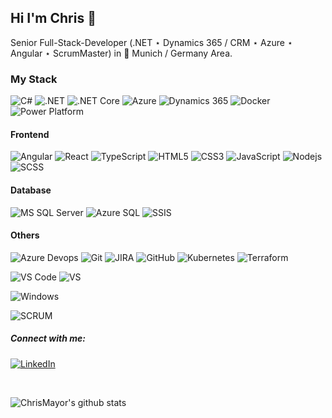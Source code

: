 ## Hi I'm Chris :wave:

Senior Full-Stack-Developer (.NET ⋆ Dynamics 365 / CRM ⋆ Azure ⋆ Angular ⋆ ScrumMaster) in :beer: Munich / Germany Area.

### My Stack

![C#](http://img.shields.io/badge/-C%23-007396?style=flat-square&logo=c-sharp&logoColor=ffffff)
![.NET](http://img.shields.io/badge/-.NET-6DB33F?style=flat-square&logo=.NET&logoColor=ffffff)
![.NET Core](http://img.shields.io/badge/-.NET%20Core-3DDC84?style=flat-square&logo=.NET&logoColor=ffffff)
![Azure](http://img.shields.io/badge/-Azure-2088FF?style=flat-square&logo=Microsoft-Azure&logoColor=ffffff)
![Dynamics 365](http://img.shields.io/badge/-Dynamics%20365-007396?style=flat-square&logo=Dynamics-365&logoColor=ffffff)
![Docker](https://img.shields.io/badge/-Docker-black?style=flat-square&logo=docker)
![Power Platform](http://img.shields.io/badge/-Power%20Platform-0075A8?style=flat-square&logo=Dynamics-365&logoColor=ffffff)

#### Frontend
![Angular](http://img.shields.io/badge/-Angular-CC2927?style=flat-square&logo=angular&logoColor=ffffff)
![React](https://img.shields.io/badge/-React-%23282C34?style=flat-square&logo=react)
![TypeScript](https://img.shields.io/badge/-TypeScript-26C9FF?style=flat-square&logo=typescript&logoColor=ffffff)
![HTML5](https://img.shields.io/badge/-HTML5-%23E44D27?style=flat-square&logo=html5&logoColor=ffffff)
![CSS3](https://img.shields.io/badge/-CSS3-%231572B6?style=flat-square&logo=css3)
![JavaScript](https://img.shields.io/badge/-JavaScript-%23F7DF1C?style=flat-square&logo=javascript&logoColor=000000&labelColor=%23F7DF1C&color=%23FFCE5A)
![Nodejs](https://img.shields.io/badge/-Nodejs-black?style=flat-square&logo=Node.js)
![SCSS](https://img.shields.io/badge/-SCSS-%23CC6699?style=flat-square&logo=scss&logoColor=ffffff)


#### Database
![MS SQL Server](http://img.shields.io/badge/-MS%20SQL%20Server-CC2927?style=flat-square&logo=microsoft-sql-server&logoColor=ffffff)
![Azure SQL](http://img.shields.io/badge/-Azure%20SQL-2088FF?style=flat-square&logo=microsoft-sql-server&logoColor=ffffff)
![SSIS](http://img.shields.io/badge/-SQL%20Server%20Integration%20Services-851e3f?style=flat-square&logo=microsoft-sql-server&logoColor=ffffff)

#### Others
![Azure Devops](http://img.shields.io/badge/-Azure%20Devops-2088FF?style=flat-square&logo=azuredevops&logoColor=ffffff)
![Git](https://img.shields.io/badge/-Git-%23F05032?style=flat-square&logo=git&logoColor=%23ffffff)
![JIRA](http://img.shields.io/badge/-JIRA-3769cc?style=flat-square&logo=jira&logoColor=ffffff)
![GitHub](https://img.shields.io/badge/-GitHub-181717?style=flat-square&logo=github)
![Kubernetes](http://img.shields.io/badge/-Kubernetes-326ce8?style=flat-square&logo=kubernetes&logoColor=ffffff)
![Terraform](http://img.shields.io/badge/-Terraform-7B42BC?style=flat-square&logo=Terraform&logoColor=ffffff)

![VS Code](http://img.shields.io/badge/-VS%20Code-007ACC?style=flat-square&logo=visual-studio-code&logoColor=ffffff)
![VS](http://img.shields.io/badge/-Visual%20Studio-cc37ac?style=flat-square&logo=visual-studio&logoColor=ffffff)

![Windows](http://img.shields.io/badge/-Windows-1e851e?style=flat-square&logo=windows&logoColor=ffffff)

![SCRUM](http://img.shields.io/badge/-SCRUM-3769cc?style=flat-square)

##### Connect with me: 

<a href="https://www.linkedin.com/in/christoph-meyer-79386828/"><img alt="LinkedIn" src="https://img.shields.io/badge/LinkedIn-blue?style=flat-square&logo=linkedin"></a>



<br>

![ChrisMayor's github stats](https://github-readme-stats.vercel.app/api?username=ChrisMayor&show_icons=true&hide_border=true)
